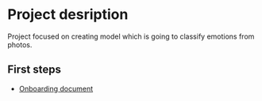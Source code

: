 # Project desription
Project focused on creating model which is going to classify emotions from photos.
## First steps
- [Onboarding document](https://github.com/DeepLabPG/docs/blob/main/onboarding/onboarding.md)

